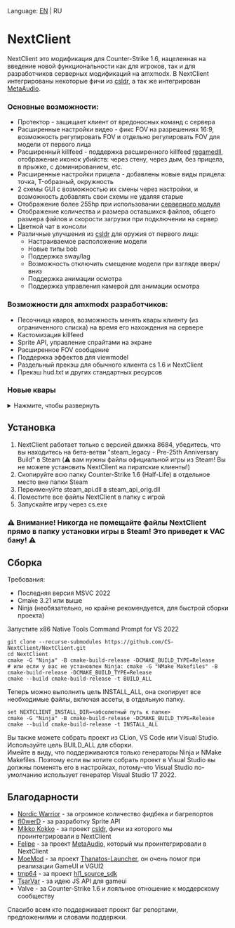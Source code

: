 Language: [EN](https://github.com/CS-NextClient/NextClient/blob/main/README.md) | RU

NextClient
==========

NextClient это модификация для Counter-Strike 1.6, нацеленная на введение новой функциональности как для игроков, так и для разработчиков серверных модификаций на amxmodx.
В NextClient интегрированы некоторые фичи из [csldr](https://github.com/mikkokko/csldr), а так же интегрирован [MetaAudio](https://github.com/LAGonauta/MetaAudio). 

### Основные возможности:
 - Протектор - защищает клиент от вредоносных команд с сервера
 - Расширенные настройки видео - фикс FOV на разрешениях 16:9, возможность регулировать FOV и отдельно регулировать FOV для модели от первого лица
 - Расширенный killfeed - поддержка расширенного killfeed [regamedll](https://github.com/s1lentq/ReGameDLL_CS/pull/858), отображение иконок убийств: через стену, через дым, без прицела, в прыжке, с доминированием, etc.
 - Расширенные настройки прицела - добавлены новые виды прицела: точка, T-образный, окружность
 - 2 схемы GUI с возможностью их смены через настройки, и возможность добавлять свои схемы не удаляя старые
 - Отображение более 255hp при использовании [серверного модуля](https://github.com/CS-NextClient/NextClientServerApi)
 - Отображение количества и размера оставшихся файлов, общего размера файлов и скорости загрузки при подключении на сервер
 - Цветной чат в консоли
 - Различные улучшения из [csldr](https://github.com/mikkokko/csldr) для оружия от первого лица:
    - Настраиваемое расположение модели
    - Новые типы bob
    - Поддержка sway/lag
    - Возможность отключить смещение модели при взгляде вверх/вниз
    - Поддержка анимации осмотра
    - Поддержка управления камерой для анимации осмотра

### Возможности для amxmodx разработчиков:
 - Песочница кваров, возможность менять квары клиенту (из ограниченного списка) на время его нахождения на сервере
 - Кастомизация killfeed
 - Sprite API, управление спрайтами на экране
 - Расширенное FOV сообщение
 - Поддержка эффектов для viewmodel
 - Раздельный прекэш для обычного клиента cs 1.6 и NextClient
 - Прекэш hud.txt и других стандартных ресурсов

### Новые квары
<details>
<summary>Нажмите, чтобы развернуть</summary>

| Cvar name | Default value | Available in sandbox*       | Description |
| --- |---------------|-----------------------------| --- |
| viewmodel_disable_shift | 0             | Yes                         | Disable viewmodel shifting (when you looking up or down). |
| viewmodel_offset_x | 0             | Yes                         |  |
| viewmodel_offset_y | 0             | Yes                         |  |
| viewmodel_offset_z | 0             | Yes                         |  |
| camera_movement_scale | 1             | No                          | Camera movement scale. |
| camera_movement_interp | 0             | No                          | Smooths out camera movement when switching weapons. Recommended value is 0.1. Set to 0 to disable smoothing. |
| viewmodel_fov | 90            | No                          | Min: 70<br/>Max: 100 |
| cl_crosshair_type | 0             | Yes                         | Crosshair type. 0 - crosshair, 1 - T-shaped, 2 - circle, 3 - dot. |
| cl_bob_camera | 0             | No                          | View origin bob, does nothing with cl_bobstyle 2. |
| cl_bobstyle | 0             | Yes                         | 0 for default bob, 1 for old style bob and 2 for CS:GO style bob. |
| cl_bobamt_vert | 0\.13         | Yes                         | Vertical scale for CS:GO style bob. |
| cl_bobamt_lat | 0\.32         | Yes                         | Lateral scale for CS:GO style bob. |
| cl_bob_lower_amt | 8             | Yes                         | Specifies how much the viewmodel moves inwards for CS:GO style bob. |
| cl_rollangle | 0             | Yes                         | Screen roll angle when strafing or looking (Quake effect). |
| cl_rollspeed | 200           | Yes                         | Screen roll speed when strafing or looking (Quake effect). |
| viewmodel_lag_style | 0             | No                          | Viewmodel sway style. 0 is off, 1 is HL2 style and 2 is CS:S/CS:GO style. |
| viewmodel_lag_scale | 0             | Yes                         | Scale of the viewmodel sway. |
| viewmodel_lag_speed | 8             | Yes                         |  Speed of the viewmodel sway. (HL2 sway only) |
| fov_horplus | 0             | No                          | Enables Hor+ scaling for FOV. Fixes the FOV when playing with aspect ratios besides 4:3. |
| fov_angle | 90            | No (use ncl_setfov instead) | Min: 70<br/>Max: 100 |
| fov_lerp | 0             | No (use ncl_setfov instead) | FOV interpolation time in seconds. |
| hud_deathnotice_max | 5             | No                          | The maximum number of killfeed entries that can be displayed. |
| hud_deathnotice_old | 0             | No                          | Enable the old style of killfeed. |
| http_max_active_requests | 5             | No                          |  |
| http_max_requests_retries | 3             | No                          |   |

*Может ли сервер изменять значение квара, используя функцию песочницы кваров.
</details>

## Установка

1. NextClient работает только с версией движка 8684, убедитесь, что вы находитесь на бета-ветви "steam_legacy - Pre-25th Anniversary Build" в Steam (⚠️ вам нужны файлы официальной игры из Steam! Вы не можете установить NextClient на пиратские клиенты!)
2. Скопируйте всю папку Counter-Strike 1.6 (Half-Life) в отдельное место вне папки Steam
3. Переименуйте steam_api.dll в steam_api_orig.dll
4. Поместите все файлы NextClient в папку с игрой
5. Запускайте игру через cs.exe

### ⚠️ Внимание! Никогда не помещайте файлы NextClient прямо в папку установки игры в Steam! Это приведет к VAC бану! ⚠️

## Сборка
Требования:
- Последняя версия MSVC 2022
- Cmake 3.21 или выше
- Ninja (необязательно, но крайне рекомендуется, для быстрой сборки проекта)

Запустите x86 Native Tools Command Prompt for VS 2022
```
git clone --recurse-submodules https://github.com/CS-NextClient/NextClient.git
cd NextClient
cmake -G "Ninja" -B cmake-build-release -DCMAKE_BUILD_TYPE=Release
# или если у вас не установлен Ninja: cmake -G "NMake Makefiles" -B cmake-build-release -DCMAKE_BUILD_TYPE=Release 
cmake --build cmake-build-release -t BUILD_ALL

```

Теперь можно выполнить цель INSTALL_ALL, она скопирует все необходимые файлы, включая ассеты, в отдельную папку.
```
set NEXTCLIENT_INSTALL_DIR=<абсолютный путь к папке>
cmake -G "Ninja" -B cmake-build-release -DCMAKE_BUILD_TYPE=Release
cmake --build cmake-build-release -t INSTALL_ALL
```

Вы также можете собрать проект из CLion, VS Code или Visual Studio. Используйте цель BUILD_ALL для сборки.  
Имейте в виду, что поддерживаются только генераторы Ninja и NMake Makefiles. Поэтому если вы хотите собрать проект в Visual Studio вы должны поменять его в настройках, потому-что Visual Studio по-умолчанию использует генератор Visual Studio 17 2022.

## Благодарности
- [Nordic Warrior](https://github.com/Nord1cWarr1or) - за огромное количество фидбека и багрепортов
- [fl0werD](https://github.com/fl0werD) - за разработку Sprite API
- [Mikko Kokko](https://github.com/mikkokko) - за проект [csldr](https://github.com/mikkokko/csldr), фичи из которого мы проинтегрировали в NextClient
- [Felipe](https://github.com/LAGonauta) - за проект [MetaAudio](https://github.com/LAGonauta/MetaAudio), который мы проинтегрировали в NextClient
- [MoeMod](https://github.com/MoeMod) - за проект [Thanatos-Launcher](https://github.com/MoeMod/Thanatos-Launcher), он очень помог при реализации GameUI и VGUI2
- [tmp64](https://github.com/tmp64) - за проект [hl1_source_sdk](https://github.com/tmp64/hl1_source_sdk)
- [TsarVar](https://tsarvar.com) - за идею JS API для gameui
- Valve - за Counter-Strike 1.6 и лояльное отношение к моддерскому сообществу

Спасибо всем кто поддерживает проект баг репортами, предложениями и словами поддержки.
